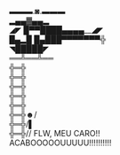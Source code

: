 ▬▬▬.◙.▬▬▬ <br />
   ▂▄▄▓▄▄▂ <br />
◢◤ █▀▀████▄▄▄▄__◢◤ <br />
█▄▂█ █▄███▀▀▀▀▀▀▀╬ <br />
◥█████◤ <br />
══╩══╩══ <br />
 ╬═╬ <br />
 ╬═╬ <br />
 ╬═╬ <br />
 ╬═╬ <br />
 ╬═╬ <br />
 ╬═╬☻/ <br />
 ╬═╬/▌ <br />
 ╬═╬//  FLW, MEU CARO!! <br />
ACABOOOOOUUUUU!!!!!!!!!! <br />

